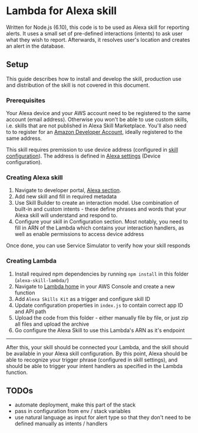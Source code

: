 # Lambda for Alexa skill

Written for Node.js (6.10), this code is to be used as Alexa skill for reporting alerts.
It uses a small set of pre-defined interactions (intents) to ask user what they wish to report. Afterwards, it resolves user's location and creates an alert in the database.

## Setup

This guide describes how to install and develop the skill, production use and distribution of the skill is not covered in this document.

### Prerequisites

Your Alexa device and your AWS account need to be registered to the same account (email address). Otherwise you won't be able to use custom skills, i.e. skills that are not published in Alexa Skill Marketplace. You'll also need to to register for an [Amazon Developer Account](https://developer.amazon.com/), ideally registered to the same address.

This skill requires premission to use device address (configured in [skill configuration](https://alexa.amazon.com/spa/index.html#skills/your-skills/?ref-suffix=ysa_gw)). The address is defined in [Alexa settings](https://alexa.amazon.com/spa/index.html#settings) (Device configuration).

### Creating Alexa skill
1. Navigate to developer portal, [Alexa section](https://developer.amazon.com/edw/home.html#/skills).
1. Add new skill and fill in required metadata
1. Use Skill Builder to create an interaction model. Use combination of built-in and custom intents - these define phrases and words that your Alexa skill will understand and respond to.
1. Configure your skill in Configuration section. Most notably, you need to fill in ARN of the Lambda which contains your interaction handlers, as well as enable permissions to access device address

Once done, you can use Service Simulator to verify how your skill responds

### Creating Lambda

1. Install required npm dependencies by running `npm install` in this folder (`alexa-skill-lambda/`)
1. Navigate to [Lambda home](https://eu-west-1.console.aws.amazon.com/lambda/home) in your AWS Console and create a new function
1. Add `Alexa Skills Kit` as a trigger and configure skill ID
1. Update configuration properties in `index.js` to contain correct app ID and API path
1. Upload the code from this folder - either manually file by file, or just zip all files and upload the archive
1. Go configure the Alexa Skill to use this Lambda's ARN as it's endpoint

---

After this, your skill should be connected your Lambda, and the skill should be available in your Alexa skill configuration. By this point, Alexa should be able to recognize your trigger phrase (configured in skill settings), and should be able to trigger your intent handlers as specified in the Lambda function.

## TODOs

- automate deployment, make this part of the stack
- pass in configuration from env / stack variables
- use natural language as input for alert type so that they don't need to be defined manually as intents / handlers
